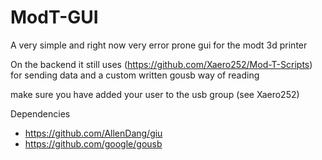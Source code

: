 # ModT-GUI

A very simple and right now very error prone gui for the modt 3d printer

On the backend it still uses (https://github.com/Xaero252/Mod-T-Scripts) for sending data
and a custom written gousb way of reading

make sure you have added your user to the usb group (see Xaero252)

Dependencies
- https://github.com/AllenDang/giu
- https://github.com/google/gousb
